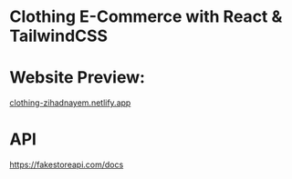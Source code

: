 # Clothing E-Commerce with React & TailwindCSS

# Website Preview:
[clothing-zihadnayem.netlify.app](https://clothing-zihadnayem.netlify.app/)

# API

https://fakestoreapi.com/docs
